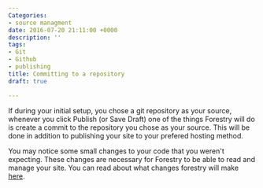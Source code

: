 ```yaml
---
Categories:
- source managment
date: 2016-07-20 21:11:00 +0000
description: ''
tags:
- Git
- Github
- publishing
title: Committing to a repository
draft: true

---
```

If during your initial setup, you chose a git repository as your source, whenever you click Publish (or Save Draft) one of the things Forestry will do is create a commit to the repository you chose as your source. This will be done in addition to publishing your site to your prefered hosting method.

You may notice some small changes to your code that you weren't expecting. These changes are necessary for Forestry to be able to read and manage your site. You can read about what changes forestry will make [here](/faq-what-changes-will-forestry-make-to-my-repository-md).
